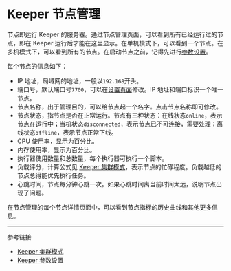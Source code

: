 # Keeper 节点管理

节点即运行 Keeper 的服务器。通过节点管理页面，可以看到所有已经运行过的节点，即在 Keeper 运行后才能在这里显示。在单机模式下，可以看到一个节点。在多机模式下，可以看到所有的节点。在启动节点之前，记得先进行[参数设置](/master/keeper/settings.md)。

每个节点的信息如下：

* IP 地址，局域网的地址，一般以`192.168`开头。
* 端口号，默认端口号`7700`，可以在[设置页面](/master/keeper/settings.md)修改。IP 地址和端口标识一个唯一节点。
* 节点名称，出于管理目的，可以给节点起一个名字。点击节点名称即可修改。
* 节点状态，指节点是否在正常运行。节点有三种状态：在线状态`online`，表示节点在运行中；当机状态`disconnected`，表示节点已不可连接，需要处理；离线状态`offline`，表示节点正常下线。
* CPU 使用率，显示为百分比。
* 内存使用率，显示为百分比。
* 执行器使用数量和总数量，每个执行器可执行一个脚本。
* 负载评分，计算公式见 [Keeper 集群模式](/keeper/cluster.md)，表示节点的忙碌程度。负载越低的节点总得能优先执行任务。
* 心跳时间，节点每分钟心跳一次。如果心跳时间离当前时间太远，说明节点出现了问题。

在节点管理的每个节点详情页面中，可以看到节点指标的历史曲线和其他更多信息。

---
参考链接

* [Keeper 集群模式](/keeper/cluster.md)
* [Keeper 参数设置](/master/keeper/settings.md)